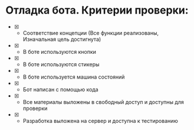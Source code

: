 # Отладка бота. Критерии проверки:
- [x] - Соответствие концепции (Все функции реализованы, Изначальная цель достигнута)
- [x] - В боте используются кнопки
- [x] - В боте используются стикеры
- [x] - В боте используется машина состояний
- [x] - Бот написан с помощью кода
- [x] - Все материалы выложены в свободный доступ и доступны для проверки
- [x] - Разработка выложена на сервер и доступна к тестированию